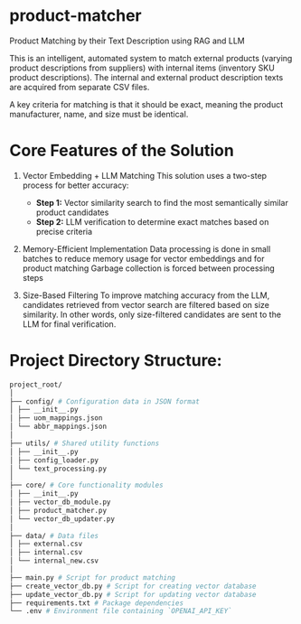 # product-matcher

Product Matching by their Text Description using RAG and LLM

This is an intelligent, automated system to match external products (varying product descriptions from suppliers) with internal items (inventory SKU product descriptions). The internal and external product description texts are acquired from separate CSV files.

A key criteria for matching is that it should be exact, meaning the product manufacturer, name, and size must be identical.

# Core Features of the Solution

1. Vector Embedding + LLM Matching
   This solution uses a two-step process for better accuracy:

   - **Step 1:** Vector similarity search to find the most semantically similar product candidates
   - **Step 2:** LLM verification to determine exact matches based on precise criteria

2. Memory-Efficient Implementation
   Data processing is done in small batches to reduce memory usage for vector embeddings and for product matching
   Garbage collection is forced between processing steps

3. Size-Based Filtering
   To improve matching accuracy from the LLM, candidates retrieved from vector search are filtered based on size similarity. In other words, only size-filtered candidates are sent to the LLM for final verification.

# Project Directory Structure:

```bash
project_root/
│
├── config/ # Configuration data in JSON format
│ ├── __init__.py
│ ├── uom_mappings.json
│ └── abbr_mappings.json
│
├── utils/ # Shared utility functions
│ ├── __init__.py
│ ├── config_loader.py
│ └── text_processing.py
│
├── core/ # Core functionality modules
│ ├── __init__.py
│ ├── vector_db_module.py
│ ├── product_matcher.py
│ └── vector_db_updater.py
│
├── data/ # Data files
│ ├── external.csv
│ ├── internal.csv
│ └── internal_new.csv
│
├── main.py # Script for product matching
├── create_vector_db.py # Script for creating vector database
├── update_vector_db.py # Script for updating vector database
├── requirements.txt # Package dependencies
└── .env # Environment file containing `OPENAI_API_KEY`
```
